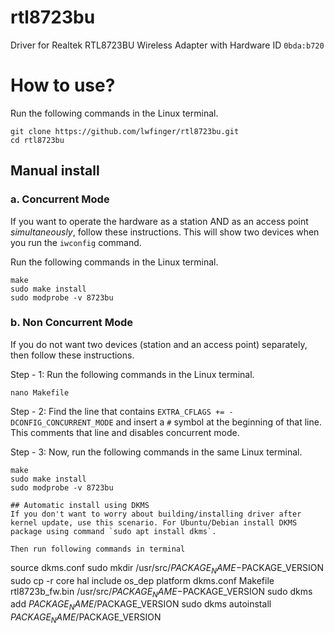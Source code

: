 # rtl8723bu
Driver for Realtek RTL8723BU Wireless Adapter with Hardware ID `0bda:b720`

# How to use?
Run the following commands in the Linux terminal.

```
git clone https://github.com/lwfinger/rtl8723bu.git
cd rtl8723bu
```

## Manual install
### a. Concurrent Mode
If you want to operate the hardware as a station AND as an access point *simultaneously*, follow these instructions.  This will show two devices when you run the `iwconfig` command.

Run the following commands in the Linux terminal.

```
make
sudo make install
sudo modprobe -v 8723bu

```

### b. Non Concurrent Mode
If you do not want two devices (station and an access point) separately, then follow these instructions.

Step - 1: Run the following commands in the Linux terminal. 
```
nano Makefile
```

Step - 2: Find the line that contains `EXTRA_CFLAGS += -DCONFIG_CONCURRENT_MODE` and insert a `#` symbol at the beginning of that line. This comments that line and disables concurrent mode.

Step - 3: Now, run the following commands in the same Linux terminal.

```
make
sudo make install
sudo modprobe -v 8723bu

## Automatic install using DKMS
If you don't want to worry about building/installing driver after kernel update, use this scenario. For Ubuntu/Debian install DKMS package using command `sudo apt install dkms`.

Then run following commands in terminal
```
source dkms.conf
sudo mkdir /usr/src/$PACKAGE_NAME-$PACKAGE_VERSION
sudo cp -r core hal include os_dep platform dkms.conf Makefile rtl8723b_fw.bin /usr/src/$PACKAGE_NAME-$PACKAGE_VERSION
sudo dkms add $PACKAGE_NAME/$PACKAGE_VERSION
sudo dkms autoinstall $PACKAGE_NAME/$PACKAGE_VERSION
```

